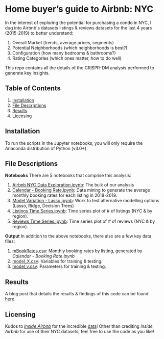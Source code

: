 # Home buyer’s guide to Airbnb: NYC
In the interest of exploring the potential for purchasing a condo in NYC, I dug into Airbnb's datasets listings & reviews datasets for the last 4 years (2015-2019) to better understand:
1. Overall Market (trends, average prices, segments)
2. Potential Neighborhoods (which neighborhoods is best?)
3. Configuration (how many bedrooms & bathrooms?)
4. Rating Categories (which ones matter, how to do well)

This repo contains all the details of the CRISPR-DM analysis performed to generate key insights.

## Table of Contents
1. [Installation](#installation)
2. [File Descriptions](#file-descriptions)
3. [Results](#results)
4. [Licensing](#licensing)

## Installation
To run the scripts in the Jupyter notebooks, you will only require the Anaconda distribution of Python (v3.0+).

## File Descriptions
**Notebooks**
There are 5 notebooks that comprise this analysis:
1. [Airbnb NYC Data Exploration.ipynb](https://github.com/nickbae91/airbnb_nyc_analysis/blob/master/Airbnb%20NYC%20Data%20Exploration.ipynb): The bulk of our analysis
2. [Calendar - Booking Rate.ipynb](https://github.com/nickbae91/airbnb_nyc_analysis/blob/master/Calendar%20-%20Booking%20Rate.ipynb): Data mining to generate the average monthly booking rates for each listing in 2018-2019.
3. [Model Variation - Lasso.ipynb](https://github.com/nickbae91/airbnb_nyc_analysis/blob/master/Model%20Variation%20-%20Lasso.ipynb): Work to test alternative modelling options (Lasso, Ridge, Decision Trees)
4. [Listings Time Series.ipynb](https://github.com/nickbae91/airbnb_nyc_analysis/blob/master/Listings%20Time%20Series.ipynb): Time series plot of # of listings (NYC & by region).
5. [Reviews Time Series.ipynb](https://github.com/nickbae91/airbnb_nyc_analysis/blob/master/Reviews%20Time%20Series.ipynb): Time series plot of # of reviews (NYC & by region).

**Output**
In addition to the above notebooks, there also are a few key data files:
1. [mBookRates.csv](https://github.com/nickbae91/airbnb_nyc_analysis/blob/master/mBookRates.csv): Monthly booking rates by listing, generated by _Calendar - Booking Rate.ipynb_
2. [model_X.csv](https://github.com/nickbae91/airbnb_nyc_analysis/blob/master/model_X.csv): Variables for training & testing.
3. [model_y.csv](https://github.com/nickbae91/airbnb_nyc_analysis/blob/master/model_y.csv): Parameters for training & testing.

## Results
A blog post that details the results & findings of this code can be found [here](https://medium.com/@jbbae/home-buyers-guide-to-airbnb-nyc-a240c43ff610).

## Licensing
Kudos to _[Inside Airbnb](http://insideairbnb.com/about.html)_ for the incredible [data](http://insideairbnb.com/get-the-data.html)! Other than crediting _Inside Airbnb_ for use of their NYC datasets, feel free to use the code as you like!
